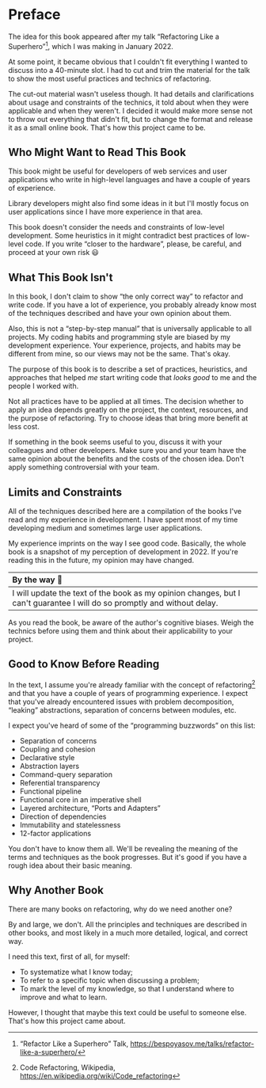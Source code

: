 # Preface

The idea for this book appeared after my talk “Refactoring Like a Superhero”[^talk], which I was making in January 2022.

At some point, it became obvious that I couldn't fit everything I wanted to discuss into a 40-minute slot. I had to cut and trim the material for the talk to show the most useful practices and technics of refactoring.

The cut-out material wasn't useless though. It had details and clarifications about usage and constraints of the technics, it told about when they were applicable and when they weren't. I decided it would make more sense not to throw out everything that didn't fit, but to change the format and release it as a small online book. That's how this project came to be.

## Who Might Want to Read This Book

This book might be useful for developers of web services and user applications who write in high-level languages and have a couple of years of experience.

Library developers might also find some ideas in it but I'll mostly focus on user applications since I have more experience in that area.

This book doesn't consider the needs and constraints of low-level development. Some heuristics in it might contradict best practices of low-level code. If you write “closer to the hardware”, please, be careful, and proceed at your own risk 😃

## What This Book Isn't

In this book, I don't claim to show “the only correct way” to refactor and write code. If you have a lot of experience, you probably already know most of the techniques described and have your own opinion about them.

Also, this is not a “step-by-step manual” that is universally applicable to all projects. My coding habits and programming style are biased by my development experience. Your experience, projects, and habits may be different from mine, so our views may not be the same. That's okay.

The purpose of this book is to describe a set of practices, heuristics, and approaches that helped _me_ start writing code that _looks good_ to me and the people I worked with.

Not all practices have to be applied at all times. The decision whether to apply an idea depends greatly on the project, the context, resources, and the purpose of refactoring. Try to choose ideas that bring more benefit at less cost.

If something in the book seems useful to you, discuss it with your colleagues and other developers. Make sure you and your team have the same opinion about the benefits and the costs of the chosen idea. Don't apply something controversial with your team.

## Limits and Constraints

All of the techniques described here are a compilation of the books I've read and my experience in development. I have spent most of my time developing medium and sometimes large user applications.

My experience imprints on the way I see good code. Basically, the whole book is a snapshot of my perception of development in 2022. If you're reading this in the future, my opinion may have changed.

| By the way 🐝                                                                                                            |
| :----------------------------------------------------------------------------------------------------------------------- |
| I will update the text of the book as my opinion changes, but I can't guarantee I will do so promptly and without delay. |

As you read the book, be aware of the author's cognitive biases. Weigh the technics before using them and think about their applicability to your project.

## Good to Know Before Reading

In the text, I assume you're already familiar with the concept of refactoring[^term] and that you have a couple of years of programming experience. I expect that you've already encountered issues with problem decomposition, “leaking” abstractions, separation of concerns between modules, etc.

I expect you've heard of some of the “programming buzzwords” on this list:

- Separation of concerns
- Coupling and cohesion
- Declarative style
- Abstraction layers
- Command-query separation
- Referential transparency
- Functional pipeline
- Functional core in an imperative shell
- Layered architecture, “Ports and Adapters”
- Direction of dependencies
- Immutability and statelessness
- 12-factor applications

You don't have to know them all. We'll be revealing the meaning of the terms and techniques as the book progresses. But it's good if you have a rough idea about their basic meaning.

## Why Another Book

There are many books on refactoring, why do we need another one?

By and large, we don't. All the principles and techniques are described in other books, and most likely in a much more detailed, logical, and correct way.

I need this text, first of all, for myself:

- To systematize what I know today;
- To refer to a specific topic when discussing a problem;
- To mark the level of my knowledge, so that I understand where to improve and what to learn.

However, I thought that maybe this text could be useful to someone else. That's how this project came about.

[^talk]: “Refactor Like a Superhero” Talk, https://bespoyasov.me/talks/refactor-like-a-superhero/
[^term]: Code Refactoring, Wikipedia, https://en.wikipedia.org/wiki/Code_refactoring
